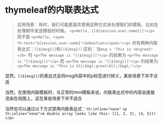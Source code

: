 # thymeleaf的内联表达式
>应用场景：有时，我们可能更喜欢使用这种方式来处理我们的模板，比如在处理邮件发送模板的时候。
`<p>Hello, [[${session.user.name}]]!</p>`
而不是
`<p>Hello, <span th:text="${session.user.name}">Sebastian</span>!</p>`
共有两种内联表达式：`[[${msg}]]`和`[(${msg})]`
区别：当`msg = 'This is <b>great!</b>'`时
`<p>The message is "[(${msg})]"</p>`
的结果为
`<p>The message is "[(${msg})]"</p>`
而
`<p>The message is "[[${msg}]]"</p>`
的结果为
`<p>The message is "This is &lt;b&gt;great!&lt;/b&gt;"</p>`

显然，`[[${msg}]]`的表达式会将msg内容中的p标签进行转义，某些场景下并不合适

当然，在使用内联模板时，与正常的html模板来说，内联表达式中的内容会直接渲染在视图上，这在某些场景下并不适合

当然也可以通过以下方式禁用内联表达式：`th:inline="none"`
`<p th:inline="none">A double array looks like this: [[1, 2, 3], [4, 5]]!</p>`

